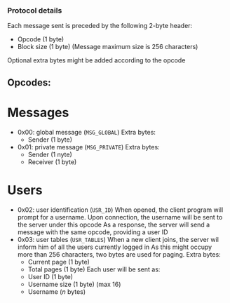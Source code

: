 ### Protocol details

Each message sent is preceded by the following 2-byte header:

+ Opcode (1 byte)
+ Block size (1 byte) (Message maximum size is 256 characters)

Optional extra bytes might be added according to the opcode

## Opcodes:

# Messages

+ 0x00: global message (`MSG_GLOBAL`)
	Extra bytes:
	- Sender (1 byte)
+ 0x01: private message (`MSG_PRIVATE`)
	Extra bytes:
	- Sender (1 nyte)
	- Receiver (1 byte)

# Users

+ 0x02: user identification (`USR_ID`)
	When opened, the client program will prompt for a username.
	Upon connection, the username will be sent to the server under this opcode
	As a response, the server will send a message with the same opcode, providing
	a user ID
+ 0x03: user tables (`USR_TABLES`)
	When a new client joins, the server wil inform him of all the users currently logged in
	As this might occupy more than 256 characters, two bytes are used for paging.
	Extra bytes:
	- Current page (1 byte)
	- Total pages (1 byte)
	Each user will be sent as:
	- User ID (1 byte)
	- Username size (1 byte) (max 16)
	- Username (_n_ bytes)
